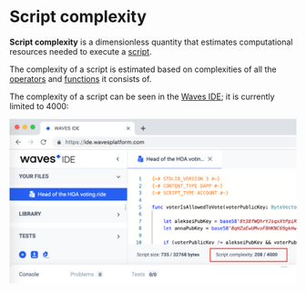 # Script complexity

**Script complexity** is a dimensionless quantity that estimates computational resources needed to execute a [script](/ride/script.md).

The complexity of a script is estimated based on complexities of all the [operators](/ride/operators.md) and [functions](/ride/functions.md) it consists of.

The complexity of a script can be seen in the [Waves IDE](https://ide.wavesplatform.com); it is currently limited to 4000:

<img src="img/complexity.png" width="700"/>
